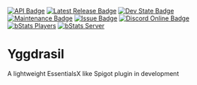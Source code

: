 [![API Badge](https://img.shields.io/badge/MC%20version-Bukkit%20v1.18.2-blue?style=flat-square)](https://www.spigotmc.org/)
[![Latest Release Badge](https://img.shields.io/spiget/version/XXXXXX?label=latest%20release&style=flat-square)]()
[![Dev State Badge](https://img.shields.io/badge/stage%20of%20development-early%20beta-yellow?style=flat-square)]()
[![Maintenance Badge](https://img.shields.io/maintenance/yes/2021?style=flat-square)]()
[![Issue Badge](https://img.shields.io/github/issues/Fridtjof-DE/Missing_Colors?style=flat-square)](https://github.com/Fridtjof-DE/Missing_Colors/issues)
[![Discord Online Badge](https://img.shields.io/discord/698210072899223642?style=flat-square)](https://discord.gg/aMn6mp5RxU)
[![bStats Players](https://img.shields.io/bstats/players/7954?style=flat-square)](https://bstats.org/plugin/bukkit/Yggdrasil/7954)
[![bStats Server](https://img.shields.io/bstats/servers/7954?style=flat-square)](https://bstats.org/plugin/bukkit/Yggdrasil/7954)
# Yggdrasil
A lightweight EssentialsX like Spigot plugin in development
